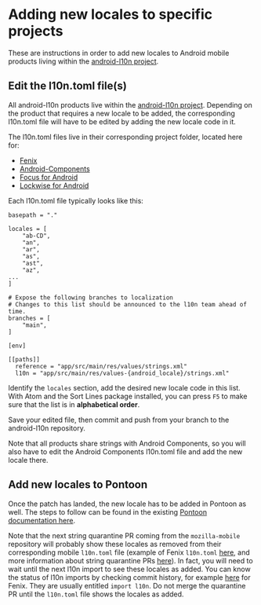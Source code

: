 # Adding new locales to specific projects

These are instructions in order to add new locales to Android mobile products living within the [android-l10n project](https://github.com/mozilla-l10n/android-l10n/).

## Edit the l10n.toml file(s)

All android-l10n products live within the [android-l10n project](https://github.com/mozilla-l10n/android-l10n/). Depending on the product that requires a new locale to be added, the corresponding l10n.toml file will have to be edited by adding the new locale code in it.

The l10n.toml files live in their corresponding project folder, located here for:
* [Fenix](https://github.com/mozilla-l10n/android-l10n/blob/master/mozilla-mobile/fenix/l10n.toml)
* [Android-Components](https://github.com/mozilla-l10n/android-l10n/blob/master/mozilla-mobile/android-components/l10n.toml)
* [Focus for Android](https://github.com/mozilla-l10n/android-l10n/blob/master/mozilla-mobile/focus-android/l10n.toml)
* [Lockwise for Android](https://github.com/mozilla-l10n/android-l10n/blob/master/mozilla-lockwise/lockwise-android/l10n.toml)

Each l10n.toml file typically looks like this:

```
basepath = "."

locales = [
    "ab-CD",
    "an",
    "ar",
    "as",
    "ast",
    "az",
...
]

# Expose the following branches to localization
# Changes to this list should be announced to the l10n team ahead of time.
branches = [
    "main",
]

[env]

[[paths]]
  reference = "app/src/main/res/values/strings.xml"
  l10n = "app/src/main/res/values-{android_locale}/strings.xml"
```

Identify the `locales` section, add the desired new locale code in this  list. With Atom and the Sort Lines package installed, you can press `F5` to make sure that the list is in **alphabetical order**.

Save your edited file, then commit and push from your branch to the android-l10n repository.

Note that all products share strings with Android Components, so you will also have to edit the Android Components l10n.toml file and add the new locale there.

## Add new locales to Pontoon

Once the patch has landed, the new locale has to be added in Pontoon as well. The steps to follow can be found in the existing [Pontoon documentation here](../../tools/pontoon/adding_new_locale.md).

Note that the next string quarantine PR coming from the `mozilla-mobile` repository will probably show these locales as removed from their corresponding mobile `l10n.toml` file (example of Fenix `l10n.toml` [here](https://github.com/mozilla-mobile/fenix/blob/main/l10n.toml), and more information about string quarantine PRs [here](review_android_strings.md)).
In fact, you will need to wait until the next l10n import to see these locales as added.
You can know the status of l10n imports by checking commit history, for example [here](https://github.com/mozilla-mobile/fenix/commits/main) for Fenix. They are usually entitled `import l10n`. Do not merge the quarantine PR until the `l10n.toml` file shows the locales as added.
